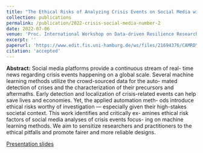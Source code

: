 ```yaml
---
title: "The Ethical Risks of Analyzing Crisis Events on Social Media with Machine Learning"
collection: publications
permalink: /publication/2022-crisis-social-media-number-2
date: 2022-07-06
venue: 'Proc. International Workshop on Data-driven Resilience Research 2022'
excerpt: ''
paperurl: 'https://www.edit.fis.uni-hamburg.de/ws/files/21694376/CAMRDY_D2R2_ethical_risks_social_media_ML.pdf'
citation: 'accepted'
---
```

**Abstract:** Social media platforms provide a continuous stream of real-
time news regarding crisis events happening on a global scale. Several
machine learning methods utilize the crowd-sourced data for the auto-
mated detection of crises and the characterization of their precursors
and aftermaths. Early detection and localization of crisis-related events
can help save lives and economies. Yet, the applied automation meth-
ods introduce ethical risks worthy of investigation — especially given
their high-stakes societal context. This work identifies and critically ex-
amines ethical risk factors of social media analyses of crisis events focus-
ing on machine learning methods. We aim to sensitize researchers and
practitioners to the ethical pitfalls and promote fairer and more reliable
designs.

[Presentation slides](https://zenodo.org/record/6857080)

